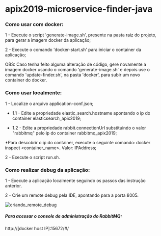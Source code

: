 # apix2019-microservice-finder-java

### Como usar com docker:

1 - Execute o script 'generate-image.sh', presente na pasta raiz do projeto, para gerar a imagem docker da aplicação;

2 - Execute o comando 'docker-start.sh' para iniciar o container da aplicação;

OBS: Caso tenha feito alguma alteração de código, gere novamente a imagem docker usando o comando 'generate-image.sh' e depois use o comando 'update-finder.sh', na pasta 'docker', para subir um novo container do docker. 

### Como usar localmente:

1 - Localize o arquivo application-conf.json;

  - 1.1 - Edite a propriedade elastic_search.hostname apontando o ip do container elasticsearch_apix2019;

  - 1.2 - Edite a propriedade rabbit.connectionUrl substituindo o valor "rabbitmq" pelo ip do container rabbitmq_apix2019;

*Para descobrir o ip do container, execute o seguinte comando: docker inspect <container_name>. Valor: IPAddress;
  
2 - Execute o script run.sh.

### Como realizar debug da aplicação:

1 - Execute a aplicação localmente seguindo os passos das instrução anterior.

2 - Crie um remote debug pela IDE, apontando para a porta 8005.

![criando_remote_debug](https://user-images.githubusercontent.com/38056234/58743250-62924700-8404-11e9-8a3f-8c612060d6b0.png)


##### Para acessar o console de administração do RabbitMQ:
http://[docker host IP]:15672/#/

